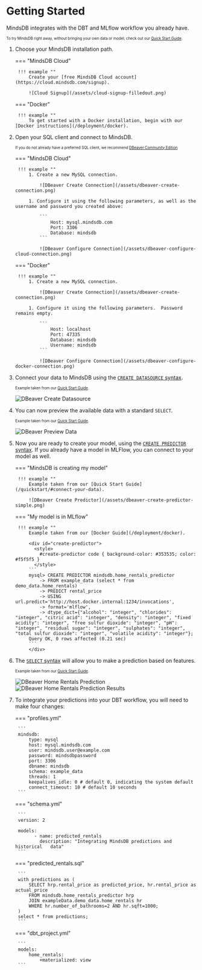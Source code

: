 # Getting Started

MindsDB integrates with the DBT and MLflow workflow you already have.

<sup><sub>To try MindsDB right away, without bringing your own data or model, check out our [Quick Start Guide](/).</sub></sup>

1. Choose your MindsDB installation path.

    === "MindsDB Cloud"

        !!! example ""
            Create your [free MindsDB Cloud account](https://cloud.mindsdb.com/signup).

            ![Cloud Signup](/assets/cloud-signup-filledout.png)

    === "Docker"

        !!! example ""
            To get started with a Docker installation, begin with our [Docker instructions](/deployment/docker).

1. Open your SQL client and connect to MindsDB.

    <sup><sub>If you do not already have a preferred SQL client, we recommend [DBeaver Community Edition](https://dbeaver.io/download/)</sub></sup>

    === "MindsDB Cloud"

        !!! example ""
            1. Create a new MySQL connection.

                ![DBeaver Create Connection](/assets/dbeaver-create-connection.png)
            
            1. Configure it using the following parameters, as well as the username and password you created above:

                ```
                    Host: mysql.mindsdb.com
                    Port: 3306
                    Database: mindsdb
                ```

                ![DBeaver Configure Connection](/assets/dbeaver-configure-cloud-connection.png)

    === "Docker"

        !!! example ""
            1. Create a new MySQL connection.

                ![DBeaver Create Connection](/assets/dbeaver-create-connection.png)
            
            1. Configure it using the following parameters.  Password remains empty.

                ```
                    Host: localhost
                    Port: 47335
                    Database: mindsdb
                    Username: mindsdb
                ```

                ![DBeaver Configure Connection](/assets/dbeaver-configure-docker-connection.png)

1. Connect your data to MindsDB using the [`CREATE DATASOURCE` syntax](/sql/api/datasources).

    <sup><sub>Example taken from our [Quick Start Guide](/quickstart/#connect-your-data).</sub></sup>

    ![DBeaver Create Datasource](/assets/dbeaver-create-datasource.png)

1. You can now preview the available data with a standard `SELECT`.

    <sup><sub>Example taken from our [Quick Start Guide](/quickstart/#preview-your-data).</sub></sup>

    ![DBeaver Preview Data](/assets/dbeaver-preview-data.png)

1. Now you are ready to create your model, using the [`CREATE PREDICTOR` syntax](/sql/api/predictor).  If you already have a model in MLFlow, you can connect to your model as well.

    === "MindsDB is creating my model"

        !!! example ""
            Example taken from our [Quick Start Guide](/quickstart/#connect-your-data).

            ![DBeaver Create Predictor](/assets/dbeaver-create-predictor-simple.png)

    === "My model is in MLflow"

        !!! example ""
            Example taken from our [Docker Guide](/deployment/docker).

            <div id="create-predictor">
              <style>
                #create-predictor code { background-color: #353535; color: #f5f5f5 }
              </style>
            ```
            mysql> CREATE PREDICTOR mindsdb.home_rentals_predictor
                -> FROM example_data (select * from demo_data.home_rentals)
                -> PREDICT rental_price
                -> USING url.predict='http://host.docker.internal:1234/invocations',
                -> format='mlflow',
                -> dtype_dict={"alcohol": "integer", "chlorides": "integer", "citric acid": "integer", "density": "integer", "fixed acidity": "integer", "free sulfur dioxide": "integer", "pH": "integer", "residual sugar": "integer", "sulphates": "integer", "total sulfur dioxide": "integer", "volatile acidity": "integer"};
            Query OK, 0 rows affected (0.21 sec)
            ```
            </div>

1. The [`SELECT` syntax](/sql/api/select) will allow you to make a prediction based on features.

    <sup><sub>Example taken from our [Quick Start Guide](/quickstart/#preview-your-data).</sub></sup>

    ![DBeaver Home Rentals Prediction](/assets/dbeaver-home-rentals-prediction.png)
    ![DBeaver Home Rentals Prediction Results](/assets/dbeaver-home-rentals-prediction-results.png)

1. To integrate your predictions into your DBT workflow, you will need to make four changes:

    === "profiles.yml"

        ```
        mindsdb:
            type: mysql
            host: mysql.mindsdb.com
            user: mindsdb.user@example.com
            password: mindsdbpassword
            port: 3306
            dbname: mindsdb
            schema: example_data
            threads: 1
            keepalives_idle: 0 # default 0, indicating the system default
            connect_timeout: 10 # default 10 seconds
        ```

    === "schema.yml"

        ```
        version: 2

        models:
              - name: predicted_rentals
                description: "Integrating MindsDB predictions and historical   data"
        ```

    === "predicted_rentals.sql"

        ```
        with predictions as (
            SELECT hrp.rental_price as predicted_price, hr.rental_price as actual_price
            FROM mindsdb.home_rentals_predictor hrp
            JOIN exampleData.demo_data.home_rentals hr
            WHERE hr.number_of_bathrooms=2 AND hr.sqft=1000;
        )
        select * from predictions;
        ```

    === "dbt_project.yml"

        ```
        models:
            home_rentals:
                +materialized: view
        ```